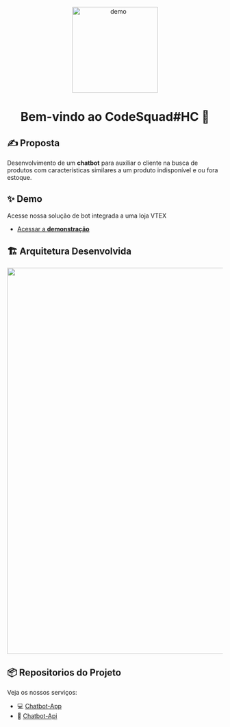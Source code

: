 <p align="center">
<img width="200" align="center" src="https://user-images.githubusercontent.com/17733053/93153195-1c372900-f6d7-11ea-9a30-f05212104d0a.jpeg" alt="demo"/>
</p>

<h1 align="center">Bem-vindo ao CodeSquad#HC 👋</h1>

## :writing_hand: Proposta

  Desenvolvimento de um **chatbot** para auxiliar o cliente na busca de produtos com características similares a um produto indisponível e ou fora estoque.


## ✨ Demo

  Acesse nossa solução de bot integrada a uma loja VTEX 

 - [Acessar a **demonstração**](https://hiringcoders13.myvtex.com/)


## :building_construction:	Arquitetura Desenvolvida
<img width="900" src="https://user-images.githubusercontent.com/17733053/93281538-adbf9d00-f7a2-11ea-9672-10c1d9c7587e.jpeg"/>

## 	:package: Repositorios do Projeto
Veja os nossos serviços:
- :computer: [Chatbot-App](https://github.com/hc-codesquad/chatbot-app)
- :robot: [Chatbot-Api](https://github.com/hc-codesquad/chatbot-api)

